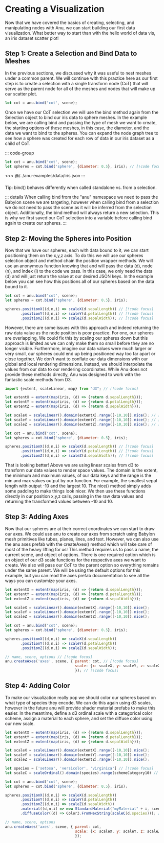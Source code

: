 <script setup>
  import multiView from "../vue_components/multiView.vue"
  import inlineView from "../vue_components/inlineView.vue"
import { scatterPlot3DStep1 } from '../anu-examples/CreateAVis/step1';
import { scatterPlot3DStep2 } from '../anu-examples/CreateAVis/step2';
import { scatterPlot3DStep3 } from '../anu-examples/CreateAVis/step3';
import { scatterPlot3DStep4 } from '../anu-examples/CreateAVis/step4';
import { scatterPlot3DStep5 } from '../anu-examples/CreateAVis/step5';
import { scatterPlot3DStep6 } from '../anu-examples/CreateAVis/step6';

  

</script>

<multiView>

# Creating a Visualization

Now that we have covered the basics of creating, selecting, and manipulating nodes with Anu, we can start building our first data visualization. What better way to start than with the hello world of data vis, an iris dataset scatter plot!  

## Step 1: Create a Selection and Bind Data to Meshes

In the previous sections, we discussed why it was useful to nest meshes under a common parent. We will continue with this practice here as our first step is to create a selection with a single transform node (CoT) that will serve as the parent node for all of the meshes and nodes that will make up our scatter plot. 

```js
let cot = anu.bind('cot', scene);
```

Once we have our CoT selection we will use the bind method again from the Selection object to bind our iris data to sphere meshes. 
In the example below, we are calling bind and passing the type of mesh we want to create, the starting options of these meshes, in this case, the diameter, and the data we want to bind to the spheres. 
You can expand the node graph tree to see how a sphere was created for each row of data in our iris dataset as a child of CoT. 


::: code-group
```js
let cot = anu.bind('cot', scene);
let spheres = cot.bind('sphere', {diameter: 0.5}, iris); // [!code focus]
```

<<< @/../anu-examples/data/iris.json
:::


<inlineView :scene="scatterPlot3DStep1" :inspector="true" />


<div class="tip custom-block" style="padding-top: 8px">
Tip: bind() behaves differently when called standalone vs. from a selection. 

::: details
When calling bind from the "anu" namespace we need to pass the Babylon scene we are targeting, however when calling bind from a selection we do not need to pass the scene as it will be inferred from the selection object. Additionally, the bind method will always return a new selection. This is why we first saved our CoT selection into a variable before calling bind again to create our spheres. 
:::

</div>

## Step 2: Moving the Spheres into Position

Now that we have our spheres, each with data bound to it, we can start positioning them on the x,y,z axis. To do this we will use our spheres selection object and method chain the position wrapper methods. We will use an anonymous function knowing that and will pass the data (d), node (n), and index (i) to the code we pass. In this case, we only need the data (d) and will just return the value at our desired JSON keys. In the example below you can see how this positions all of our spheres based on the data bound to it.

```js
let cot = anu.bind('cot', scene);
let spheres = cot.bind('sphere', {diameter: 0.5}, iris); 

spheres.positionX((d,n,i) => scaleX(d.sepalLength)) // [!code focus]
       .positionY((d,n,i) => scaleY(d.petalLength)) // [!code focus]
       .positionZ((d,n,i) => scaleZ(d.sepalWidth)); // [!code focus]
```


<inlineView :scene="scatterPlot3DStep2" />



However, there are some issues with this approach and indeed returning the raw data value as the node position is poor practice. For one, our spheres are overlapping, We could fix this by scaling our spheres down but this approach is limited as we can only make them so small before they are no longer visible. Furthermore, imagine our data values were much larger or very small, our spheres could end up being positioned way too far apart or close together. We don't want to conflate our data dimensions with our global and local rendering dimensions. Instead, we should interpolate the values from our data to our rendering coordinates. While Anu does not provide these methods directly, Anu was designed to work with the fantastic scale methods from D3. 

```js
import {extent, scaleLinear, map} from "d3"; // [!code focus]

let extentX = extent(map(iris, (d) => {return d.sepalLength}));
let extentY = extent(map(iris, (d) => {return d.petalLength}));
let extentZ = extent(map(iris, (d) => {return d.sepalWidth}));

let scaleX = scaleLinear().domain(extentX).range([-10,10]).nice(); // [!code focus]
let scaleY = scaleLinear().domain(extentY).range([-10,10]).nice(); // [!code focus]
let scaleZ = scaleLinear().domain(extentZ).range([-10,10]).nice(); // [!code focus]

let cot = anu.bind('cot', scene);
let spheres = cot.bind('sphere', {diameter: 0.5}, iris); 

spheres.positionX((d,n,i) => scaleX(d.sepalLength)) // [!code focus]
       .positionY((d,n,i) => scaleY(d.petalLength)) // [!code focus]
       .positionZ((d,n,i) => scaleZ(d.sepalWidth)); // [!code focus]
```

<inlineView :scene="scatterPlot3DStep3" />

That is looking better! Above we are using linear scales from d3 to transform our data values to render space values. The domain is the extent, the minimum and maximum values, of our data keys and the range is the min and max values output by our function. For example, the smallest sepal length with output -10 and the largest 10. The nice() method simply adds some padding to make things look nicer. 
We then use these functions directly in our position x,y,z calls, passing in the raw data values and returning the transformed values between -10 and 10.

## Step 3: Adding Axes

Now that our spheres are at their correct coordinates we can start to draw our axes. We could use anu to create our axes from scratch using Babylon mesh primitives like tubes, planes, lines, and text. However, we can also use the anu axes prefab with the createAxes() method which will take care of most of the heavy lifting for us! This method requires us to pass a name, the current scene, and object of options. There is one required option which is an object of our d3 scale functions for the respective axes we want to create. We also will pass our CoT to the parent option so everything remains under the same parent. We will be using the default options for this example, but you can read the axes prefab documentation to see all the ways you can customize your axes.

```js
let extentX = extent(map(iris, (d) => {return d.sepalLength}));
let extentY = extent(map(iris, (d) => {return d.petalLength}));
let extentZ = extent(map(iris, (d) => {return d.sepalWidth}));

let scaleX = scaleLinear().domain(extentX).range([-10,10]).nice(); 
let scaleY = scaleLinear().domain(extentY).range([-10,10]).nice(); 
let scaleZ = scaleLinear().domain(extentZ).range([-10,10]).nice(); 

let cot = anu.bind('cot', scene);
let spheres = cot.bind('sphere', {diameter: 0.5}, iris); 

spheres.positionX((d,n,i) => scaleX(d.sepalLength))
       .positionY((d,n,i) => scaleY(d.petalLength)) 
       .positionZ((d,n,i) => scaleZ(d.sepalWidth));

// name, scene, options // [!code focus]
anu.createAxes('axes', scene, { parent: cot, // [!code focus]
                                scale: {x: scaleX, y: scaleY, z: scaleZ} // [!code focus]
                                }); // [!code focus]
```

<inlineView :scene="scatterPlot3DStep5" />

## Step 4: Adding Color

To make our visualization really pop we should color our spheres based on what type of species they encode. We can do this again using d3 scales, however in the future anu will provide shader material prefabs to make this easier. In the meantime, define a d3 ordinal scale with a categorical color scheme, assign a material to each sphere, and set the diffuse color using our new scale. 

```js
let extentX = extent(map(iris, (d) => {return d.sepalLength}));
let extentY = extent(map(iris, (d) => {return d.petalLength}));
let extentZ = extent(map(iris, (d) => {return d.sepalWidth}));

let scaleX = scaleLinear().domain(extentX).range([-10,10]).nice(); 
let scaleY = scaleLinear().domain(extentY).range([-10,10]).nice(); 
let scaleZ = scaleLinear().domain(extentZ).range([-10,10]).nice(); 

let species = ['setosa', 'versicolor', 'virginica'] // [!code focus]
let scaleC = scaleOrdinal().domain(species).range(schemeCategory10) // [!code focus]

let cot = anu.bind('cot', scene);
let spheres = cot.bind('sphere', {diameter: 0.5}, iris); 

spheres.positionX((d,n,i) => scaleX(d.sepalLength))
       .positionY((d,n,i) => scaleY(d.petalLength)) 
       .positionZ((d,n,i) => scaleZ(d.sepalWidth))
       .material((d,n,i) => new StandardMaterial("myMaterial" + i, scene)) // [!code focus]
       .diffuseColor((d) => Color3.FromHexString(scaleC(d.species))); // [!code focus]

// name, scene, options 
anu.createAxes('axes', scene, { parent: cot, 
                                scale: {x: scaleX, y: scaleY, z: scaleZ} 
                                }); 
```

<inlineView :scene="scatterPlot3DStep6" />


</multiView>


